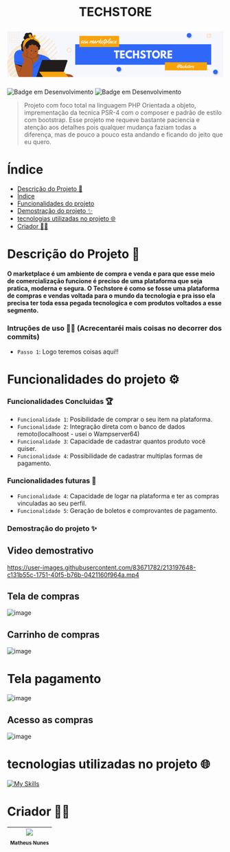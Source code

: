 <h1 align="center">
  <p>TECHSTORE</p>
  <img src='Capas readme.png'>
</h1>


![Badge em Desenvolvimento](http://img.shields.io/static/v1?label=VERSÃO&message=1.0.0&color=2F67F8&style=for-the-badge)
![Badge em Desenvolvimento](http://img.shields.io/static/v1?label=DATA%20DA%20CRIAÇÃO&message=DEZ/22&color=F8A30C&style=for-the-badge)

> Projeto com foco total na linguagem PHP Orientada a objeto, imprementação da tecnica PSR-4 com o composer e padrão de estilo com bootstrap.
> Esse projeto me requeve bastante paciencia e atenção aos detalhes pois qualquer mudança faziam todas a diferença, mas de pouco a pouco esta andando 
> e ficando do jeito que eu quero.

# Índice 

* [Descrição do Projeto 🎯](#descrição-do-projeto-)
* [Índice](#índice)
* [Funcionalidades do projeto](#funcionalidades-do-projeto-)
* [Demostração do projeto ✨](#demostração-do-projeto-)
* [tecnologias utilizadas no projeto 🌐](#tecnologias-utilizadas-no-projeto-)
* [Criador 🐱‍👤](#criador-)

# Descrição do Projeto 🎯
#### O marketplace é um ambiente de compra e venda e para que esse meio de comercialização funcione é preciso de uma plataforma que seja pratica, moderna e segura. O Techstore é como se fosse uma plataforma de compras e vendas voltada para o mundo da tecnologia e pra isso ela precisa ter toda essa pegada tecnologica e com produtos voltados a esse segmento.

### Intruções de uso 🐱‍🚀 (Acrecentaréi mais coisas no decorrer dos commits)
- `Passo 1`:  Logo teremos coisas aqui!!


# Funcionalidades do projeto ⚙

### Funcionalidades Concluidas 🏆
- `Funcionalidade 1`: Posibilidade de comprar o seu item na plataforma.
- `Funcionalidade 2`: Integração direta com o banco de dados remoto(localhoost - usei o Wampserver64)
- `Funcionalidade 3`: Capacidade de cadastrar quantos produto você quiser.
- `Funcionalidade 4`: Possibilidade de cadastrar multiplas formas de pagamento.
### Funcionalidades futuras 📌
 
- `Funcionalidade 4`: Capacidade de logar na plataforma e ter as compras vinculadas ao seu perfil.
- `Funcionalidade 5`: Geração de boletos e comprovantes de pagamento.


### Demostração do projeto ✨

## Video demostrativo
https://user-images.githubusercontent.com/83671782/213197648-c131b55c-1751-40f5-b76b-0421160f964a.mp4


## Tela de compras
![image](https://user-images.githubusercontent.com/83671782/213194963-c4e214c3-1feb-4349-8042-7c592d86e4eb.png)

## Carrinho de compras
![image](https://user-images.githubusercontent.com/83671782/213195245-47c3d987-6575-44bf-8780-70817b87495a.png)

# Tela pagamento
![image](https://user-images.githubusercontent.com/83671782/213195353-75dabd83-fa38-4122-b1f9-416ee66f8e8f.png)

## Acesso as compras 
![image](https://user-images.githubusercontent.com/83671782/213195089-c05515a0-e98a-4818-b636-a01bce854ffc.png)

# tecnologias utilizadas no projeto 🌐

[![My Skills](https://skills.thijs.gg/icons?i=php,mysql,js,html,css,bootstrap&theme=dark)](https://skills.thijs.gg)


# Criador 🐱‍👤

| [<img src="https://avatars.githubusercontent.com/u/83671782?v=4" width=115><br><sub>Matheus Nunes</sub>](https://github.com/0XxMxX0)
| :---: 
 
